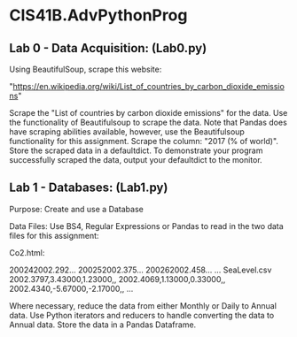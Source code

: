 # CIS41B.AdvPythonProg
## Lab 0 - Data Acquisition: (Lab0.py)
Using BeautifulSoup, scrape this website:
 
"https://en.wikipedia.org/wiki/List_of_countries_by_carbon_dioxide_emissions"
 
Scrape the "List of countries by carbon dioxide emissions" for the data.  Use the functionality of Beautifulsoup to scrape the data.  Note that Pandas does have scraping abilities available, however, use the Beautifulsoup functionality for this assignment.  Scrape the column:  "2017 (% of world)".
Store the scraped data in a defaultdict.  To demonstrate your program successfully scraped the data, output your defaultdict to the monitor.

## Lab 1 - Databases: (Lab1.py)
Purpose:  Create and use a Database

Data Files: Use BS4, Regular Expressions or Pandas to read in the two data files for this assignment:

Co2.html:
<TBODY><TR><TD>2002</TD><TD>4</TD><TD>2002.292</TD>...
<TBODY><TR><TD>2002</TD><TD>5</TD><TD>2002.375</TD>...
<TBODY><TR><TD>2002</TD><TD>6</TD><TD>2002.458</TD>...
...
SeaLevel.csv
2002.3797,3.43000,1.23000,,
2002.4069,1.13000,0.33000,,
2002.4340,-5.67000,-2.17000,,
...

Where necessary, reduce the data from either Monthly or Daily to Annual data.  Use Python iterators and reducers to handle converting the data to Annual data. Store the data in a Pandas Dataframe.




